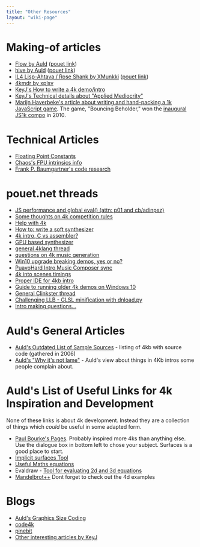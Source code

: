 ```yaml
---
title: "Other Resources"
layout: "wiki-page"
---
```


# Making-of articles

* [Flow by Auld](about-flow2) ([pouet link](http://www.pouet.net/prod.php?which=30589))
* [hive by Auld](about-hive) ([pouet link](http://www.pouet.net/prod.php?which=24951))
* [IL4 Lisp-Ahtava / Rose Shank by XMunkki](il4-lisp-ahtava) ([pouet link](http://www.pouet.net/prod.php?which=31524))
* [4kmdr by xplsv](http://www.blackpawn.com/blog/coding/scene/2007/05/08/the-making-of-4kmdr/)
* [KeyJ's How to write a 4k demo/intro](http://keyj.emphy.de/how-to-write-a-4k-intro/)
* [KeyJ's Technical details about "Applied Mediocrity"](http://keyj.emphy.de/applied-mediocrity/)
* [Marijn Haverbeke's article about writing and hand-packing a 1k JavaScript game](http://marijnhaverbeke.nl/js1k/).  The game, "Bouncing Beholder," won the [inaugural JS1k compo](http://js1k.com/2010-first/) in 2010.

# Technical Articles

* [Floating Point Constants](floating-point-constants)
* [Chaos's FPU intrinsics info](http://www.xyzw.de/c190.html) 
* [Frank P. Baumgartner's code research](http://www.active-web.cc/html/research/research/)

# pouet.net threads

* [JS performance and global eval() (attn: p01 and cb/adinpsz)](http://www.pouet.net/topic.php?which=8770)
* [Some thoughts on 4k competition rules](http://www.pouet.net/topic.php?which=9093)
* [Help with 4k](http://www.pouet.net/topic.php?which=9195)
* [How to: write a soft synthesizer](http://www.pouet.net/topic.php?which=9432)
* [4k intro, C vs assembler?](http://www.pouet.net/topic.php?which=9341)
* [GPU based synthesizer](http://www.pouet.net/topic.php?which=9487)
* [general 4klang thread](http://www.pouet.net/topic.php?which=10480)
* [questions on 4k music generation](http://www.pouet.net/topic.php?which=10605)
* [Win10 upgrade breaking demos, yes or no?](http://www.pouet.net/topic.php?which=10722)
* [PuavoHard Intro Music Composer sync](http://www.pouet.net/topic.php?which=10793)
* [4k into scenes timings](http://www.pouet.net/topic.php?which=10820)
* [Proper IDE for 4kb intro](http://www.pouet.net/topic.php?which=11121)
* [Guide to running older 4k demos on Windows 10](http://www.pouet.net/topic.php?which=11140)
* [General Clinkster thread](http://www.pouet.net/topic.php?which=11181)
* [Challenging LLB - GLSL minification with dnload.py](http://www.pouet.net/topic.php?which=11220)
* [Intro making questions...](http://www.pouet.net/topic.php?which=11222)

# Auld's General Articles

* [Auld's Outdated List of Sample Sources](sample-sources) - listing of 4kb with source code (gathered in 2006)
* [Auld's "Why it's not lame"](aulds-why-its-not-lame) - Auld's view about things in 4Kb intros some people complain about.

# Auld's List of Useful Links for 4k Inspiration and Development

None of these links is about 4k development. Instead they are a collection of things which *could* be useful in some adapted form.

*   [Paul Bourke's Pages](http://local.wasp.uwa.edu.au/~pbourke/ "http://local.wasp.uwa.edu.au/~pbourke/"). Probably inspired more 4ks than anything else. Use the dialogue box in bottom left to chose your subject. Surfaces is a good place to start.
*   [Implicit surfaces Tool](http://www.leweyg.com/download/impview.html "http://www.leweyg.com/download/impview.html")
*   [Useful Maths equations](http://rsp.math.brandeis.edu/3d-xplormath/Surface/gallery.html "http://rsp.math.brandeis.edu/3d-xplormath/Surface/gallery.html")
*   Evaldraw - [Tool for evaluating 2d and 3d equations](http://advsys.net/ken/download.htm#evaldraw "http://advsys.net/ken/download.htm#evaldraw")
*   [Mandelbrot++](http://www.superliminal.com/fractals/bbrot/bbrot.htm "http://www.superliminal.com/fractals/bbrot/bbrot.htm") Dont forget to check out the 4d examples

# Blogs

* [Auld's Graphics Size Coding](http://sizecoding.blogspot.com/)
* [code4k](http://code4k.blogspot.com/)
* [pinebit](http://sites.google.com/site/pinebitway/)
* [Other interesting articles by KeyJ](http://keyj.emphy.de/category/computer-fun/demoscene/)
